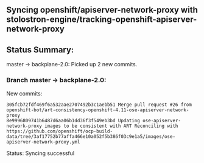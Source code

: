 ## Syncing openshift/apiserver-network-proxy with stolostron-engine/tracking-openshift-apiserver-network-proxy

## Status Summary:

master -> backplane-2.0: Picked up 2 new commits.  

### Branch master -> backplane-2.0:

New commits:

```
305fcb72fdf469f6a532aae2707492b3c1aebb51 Merge pull request #26 from openshift-bot/art-consistency-openshift-4.11-ose-apiserver-network-proxy
8e9996809741b6487d6aa06b1dd36f3f549eb3bd Updating ose-apiserver-network-proxy images to be consistent with ART Reconciling with https://github.com/openshift/ocp-build-data/tree/3af17752b77affa466e10a052f5b386f03c9e1a5/images/ose-apiserver-network-proxy.yml
```

Status: Syncing successful
